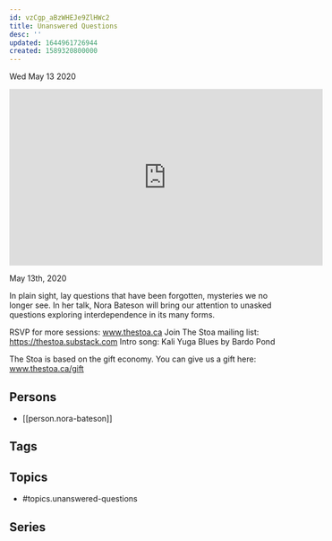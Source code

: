 ```yaml
---
id: vzCgp_aBzWHEJe9ZlHWc2
title: Unanswered Questions
desc: ''
updated: 1644961726944
created: 1589320800000
---
```





Wed May 13 2020

<iframe width="560" height="315" src="https://www.youtube.com/embed/kceRWKIGTeI" title="Unanswered Questions w/ Nora Bateson" frameborder="0" allow="accelerometer; autoplay; clipboard-write; encrypted-media; gyroscope; picture-in-picture" allowfullscreen ></iframe>

May 13th, 2020

In plain sight, lay questions that have been forgotten, mysteries we no longer see. In her talk, Nora Bateson will bring our attention to unasked questions exploring interdependence in its many forms.

RSVP for more sessions: www.thestoa.ca
Join The Stoa mailing list: https://thestoa.substack.com
Intro song: Kali Yuga Blues by Bardo Pond

The Stoa is based on the gift economy. You can give us a gift here: www.thestoa.ca/gift

## Persons

- [[person.nora-bateson]]

## Tags



## Topics

- #topics.unanswered-questions

## Series



